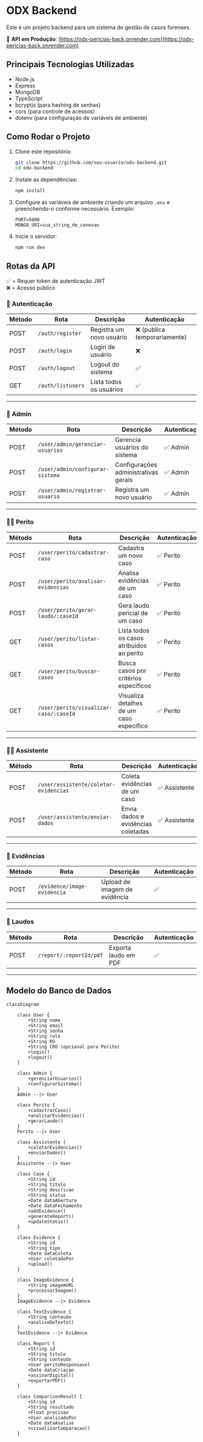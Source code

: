 # ODX Backend

Este é um projeto backend para um sistema de gestão de casos forenses.

🔗 **API em Produção**: [https://odx-pericias-back.onrender.com](https://odx-pericias-back.onrender.com)

## Principais Tecnologias Utilizadas
- Node.js
- Express
- MongoDB
- TypeScript
- bcryptjs (para hashing de senhas)
- cors (para controle de acessos)
- dotenv (para configuração de variáveis de ambiente)

## Como Rodar o Projeto

1. Clone este repositório:
   ```sh
   git clone https://github.com/seu-usuario/odx-backend.git
   cd odx-backend
   ```

2. Instale as dependências:
   ```sh
   npm install
   ```

3. Configure as variáveis de ambiente criando um arquivo `.env` e preenchendo-o conforme necessário.
    Exemplo:
   ```env
   PORT=5000
   MONGO_URI=sua_string_de_conexao
   ```

4. Inicie o servidor:
   ```sh
   npm run dev
   ```

## Rotas da API
✅ = Requer token de autenticação JWT  
❌ = Acesso público

### 🔐 Autenticação

| Método | Rota                   | Descrição                          | Autenticação |
|--------|------------------------|-------------------------------------|--------------|
| POST   | `/auth/register`       | Registra um novo usuário           | ❌ (publica temporariamente) |
| POST   | `/auth/login`          | Login de usuário                   | ❌           |
| POST   | `/auth/logout`         | Logout do sistema                  | ✅           |
| GET    | `/auth/listusers`      | Lista todos os usuários            | ✅           |

---

### 👤 Admin

| Método | Rota                             | Descrição                           | Autenticação |
|--------|----------------------------------|--------------------------------------|--------------|
| POST   | `/user/admin/gerenciar-usuarios` | Gerencia usuários do sistema         | ✅ Admin      |
| POST   | `/user/admin/configurar-sistema` | Configurações administrativas gerais | ✅ Admin      |
| POST   | `/user/admin/registrar-usuario`  | Registra um novo usuário             | ✅ Admin      |

---

### 🧑‍⚕️ Perito

| Método | Rota                                | Descrição                                 | Autenticação |
|--------|-------------------------------------|--------------------------------------------|--------------|
| POST   | `/user/perito/cadastrar-caso`       | Cadastra um novo caso                      | ✅ Perito     |
| POST   | `/user/perito/analisar-evidencias`  | Analisa evidências de um caso              | ✅ Perito     |
| POST   | `/user/perito/gerar-laudo/:caseId`  | Gera laudo pericial de um caso             | ✅ Perito     |
| GET    | `/user/perito/listar-casos`         | Lista todos os casos atribuídos ao perito  | ✅ Perito     |
| GET    | `/user/perito/buscar-casos`         | Busca casos por critérios específicos      | ✅ Perito     |
| GET    | `/user/perito/visualizar-caso/:caseId` | Visualiza detalhes de um caso específico | ✅ Perito     |

---

### 🧑‍🔬 Assistente

| Método | Rota                                     | Descrição                           | Autenticação  |
|--------|------------------------------------------|--------------------------------------|---------------|
| POST   | `/user/assistente/coletar-evidencias`    | Coleta evidências de um caso         | ✅ Assistente  |
| POST   | `/user/assistente/enviar-dados`          | Envia dados e evidências coletadas   | ✅ Assistente  |

---

### 🧾 Evidências

| Método | Rota                           | Descrição                                  | Autenticação |
|--------|--------------------------------|---------------------------------------------|--------------|
| POST   | `/evidence/image-evidencia`    | Upload de imagem de evidência               | ✅            |

---

### 📄 Laudos

| Método | Rota                           | Descrição                                  | Autenticação |
|--------|--------------------------------|---------------------------------------------|--------------|
| POST   | `/report/:reportId/pdf`        | Exporta laudo em PDF                        | ✅            |

---

## Modelo do Banco de Dados

```mermaid
classDiagram

    class User {
        +String nome
        +String email
        +String senha
        +String role
        +String RG
        +String CRO (opcional para Perito)
        +login()
        +logout()
    }

    class Admin {
        +gerenciarUsuarios()
        +configurarSistema()
    }
    Admin --|> User

    class Perito {
        +cadastrarCaso()
        +analisarEvidencias()
        +gerarLaudo()
    }
    Perito --|> User

    class Assistente {
        +coletarEvidencias()
        +enviarDados()
    }
    Assistente --|> User

    class Case {
        +String id
        +String titulo
        +String descricao
        +String status
        +Date dataAbertura
        +Date dataFechamento
        +addEvidence()
        +generateReport()
        +updateStatus()
    }

    class Evidence {
        +String id
        +String tipo
        +Date dataColeta
        +User coletadoPor
        +upload()
    }

    class ImageEvidence {
        +String imagemURL
        +processarImagem()
    }
    ImageEvidence --|> Evidence

    class TextEvidence {
        +String conteudo
        +analiseDeTexto()
    }
    TextEvidence --|> Evidence

    class Report {
        +String id
        +String titulo
        +String conteudo
        +User peritoResponsavel
        +Date dataCriacao
        +assinarDigital()
        +exportarPDF()
    }

    class ComparisonResult {
        +String id
        +String resultado
        +Float precisao
        +User analisadoPor
        +Date dataAnalise
        +visualizarComparacao()
    }
```
